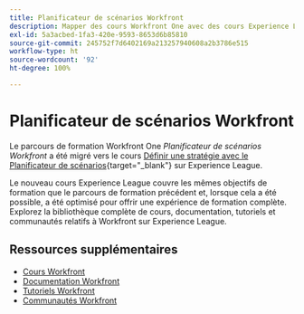 ```yaml
---
title: Planificateur de scénarios Workfront
description: Mapper des cours Workfront One avec des cours Experience League
exl-id: 5a3acbed-1fa3-420e-9593-8653d6b85810
source-git-commit: 245752f7d6402169a213257940608a2b3786e515
workflow-type: ht
source-wordcount: '92'
ht-degree: 100%

---
```


# Planificateur de scénarios Workfront

Le parcours de formation Workfront One _Planificateur de scénarios Workfront_ a été migré vers le cours [Définir une stratégie avec le Planificateur de scénarios](https://experienceleague.adobe.com/?recommended=Workfront-L-1-2022.1.scenarioplanner){target="_blank"} sur Experience League.

Le nouveau cours Experience League couvre les mêmes objectifs de formation que le parcours de formation précédent et, lorsque cela a été possible, a été optimisé pour offrir une expérience de formation complète.  Explorez la bibliothèque complète de cours, documentation, tutoriels et communautés relatifs à Workfront sur Experience League.

## Ressources supplémentaires

* [Cours Workfront](https://experienceleague.adobe.com/?lang=fr&amp;Solution=Workfront#courses)
* [Documentation Workfront](https://experienceleague.adobe.com/docs/workfront.html?lang=fr)
* [Tutoriels Workfront](https://experienceleague.adobe.com/docs/workfront-learn/tutorials-workfront/home.html?lang=fr)
* [Communautés Workfront](https://experienceleaguecommunities.adobe.com/t5/workfront/ct-p/workfront)
